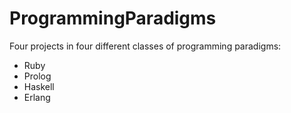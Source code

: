 # ProgrammingParadigms
Four projects in four different classes of programming paradigms:
* Ruby
* Prolog
* Haskell
* Erlang
